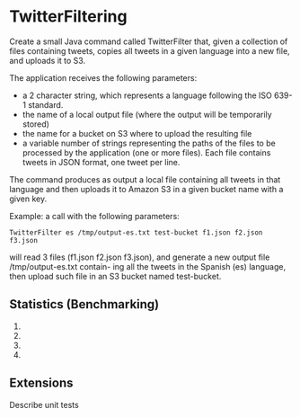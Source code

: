 # TwitterFiltering

Create a small Java command called TwitterFilter that, given a collection of files containing tweets, copies
all tweets in a given language into a new file, and uploads it to S3.

The application receives the following parameters:
- a 2 character string, which represents a language following the ISO 639-1 standard.
- the name of a local output file (where the output will be temporarily stored)
- the name for a bucket on S3 where to upload the resulting file
- a variable number of strings representing the paths of the files to be processed by the application (one
or more files). Each file contains tweets in JSON format, one tweet per line.

The command produces as output a local file containing all tweets in that language and then uploads it
to Amazon S3 in a given bucket name with a given key.

Example: a call with the following parameters:
```
TwitterFilter es /tmp/output-es.txt test-bucket f1.json f2.json f3.json
```
will read 3 files (f1.json f2.json f3.json), and generate a new output file /tmp/output-es.txt contain-
ing all the tweets in the Spanish (es) language, then upload such file in an S3 bucket named test-bucket.

## Statistics (Benchmarking)
1. 
2. 
3. 
4. 

## Extensions

Describe unit tests
